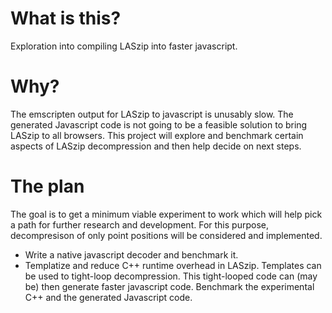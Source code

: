# What is this?
Exploration into compiling LASzip into faster javascript.

# Why?
The emscripten output for LASzip to javascript is unusably slow.  The generated Javascript code is not going to be a feasible solution to bring LASzip to all browsers.  This project will explore and benchmark certain aspects of LASzip decompression and then help decide on next steps.

# The plan

The goal is to get a minimum viable experiment to work which will help pick a path for further research and development.  For this purpose, decompresison of only point positions will be considered and implemented.

- Write a native javascript decoder and benchmark it.
- Templatize and reduce C++ runtime overhead in LASzip.  Templates can be used to tight-loop decompression.  This tight-looped code can (may be) then generate faster javascript code.  Benchmark the experimental C++ and the generated Javascript code.
